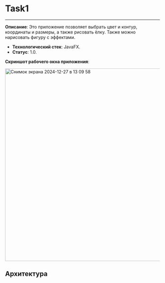 # Task1
----------------
**Описание**:  Это приложение позволяет выбрать цвет и контур, координаты и размеры, а также рисовать ёлку. Также можно нарисовать фигуру с эффектами.
 - **Технологический стек**: JavaFX.
 - **Статус**:  1.0.

**Скриншот рабочего окна приложения**:

<img width="626" alt="Снимок экрана 2024-12-27 в 13 09 58" src="https://github.com/user-attachments/assets/0b82904a-ec14-4159-86af-306b1898af80" />

## Архитектура
